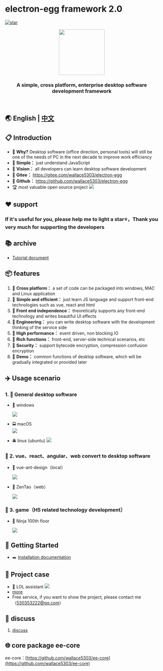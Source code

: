 # electron-egg framework 2.0 
[![star](https://gitee.com/wallace5303/electron-egg/badge/star.svg?theme=gvp)](https://gitee.com/wallace5303/electron-egg/stargazers)

<div align=center>
<img src="https://wallace5303.gitee.io/ee/images/electron-egg/logo.png" width="150" height="150" />
</div>

<div align=center>
<h3><strong>A simple, cross platform, enterprise desktop software development framework</strong></h3>
</div>
<br>

## 🌏 English | [中文](https://www.yuque.com/u34495/mivcfg)

## 📋 Introduction
- 🍩 **Why?** Desktop software (office direction, personal tools) will still be one of the needs of PC in the next decade to improve work efficiency
- 🍉 **Simple：** just understand JavaScript
- 🍑 **Vision：** all developers can learn desktop software development
- 🍰 **Gitee：** https://gitee.com/wallace5303/electron-egg
- 🍨 **Github：** https://github.com/wallace5303/electron-egg
- 🏆 most valuable open source project
    ![](https://wallace5303.gitee.io/ee/images/electron-egg/ee-zs.png)    

## ❤️ support 
### If it's useful for you, please help me to light a star⭐️，Thank you very much for supporting the developers

## 📚 archive
- [Tutorial document](https://www.yuque.com/u34495/mivcfg)

## 📦 features
1. 🍄 **Cross platform：** a set of code can be packaged into windows, MAC and Linux application
2. 🌹  **Simple and efficient：** just learn JS language and support front-end technologies such as vue, react and html
3. 🌱 **Front end independence：** theoretically supports any front-end technology and writes beautiful UI effects
4. 🌴 **Engineering：** you can write desktop software with the development thinking of the service side
5. 🍁 **High performance：** event driven, non blocking IO
6. 🌷 **Rich functions：** front-end, server-side technical scenarios, etc
7. 🌰 **Security：** support bytecode encryption, compression confusion encryption
7. 💐 **Demo：** common functions of desktop software, which will be gradually integrated or provided later

## ✈️ Usage scenario

### 1. 🚀 General desktop software
- 🚖 windows

    ![](https://wallace5303.gitee.io/ee/images/electron-egg/home.png)

- 🚍 macOS   
    ![](https://wallace5303.gitee.io/ee/images/electron-egg/mac-socket.png)

- 🚔 linux (ubuntu)
    ![](https://wallace5303.gitee.io/ee/images/electron-egg/ubuntu-db.png)

### 🚐 2. vue、react、angular、web convert to desktop software
- 🚙 vue-ant-design（local）

    ![](https://wallace5303.gitee.io/ee/images/electron-egg/vue-antd.png)

- 🚙 ZenTao（web）

    ![](https://wallace5303.gitee.io/ee/images/electron-egg/ee-project-7.png)

### 🚂 3. game（H5 related technology development）
- 🚊 Ninja 100th floor

    ![](https://wallace5303.gitee.io/ee/images/electron-egg/ee_game_1.png)


## 📒 Getting Started 

- ✒️ [Installation documentation](https://www.yuque.com/u34495/mivcfg/ltgte9)
    
## 🐶 Project case
- 🐸 LOL assistant
    ![](https://wallace5303.gitee.io/ee/images/electron-egg/serendipity/lol-zhanji.png)
- [more](https://www.yuque.com/u34495/mivcfg/ep4otg)
- Free service, if you want to show the project, please contact me（530353222@qq.com）

## 💬 discuss
1. [discuss](https://www.yuque.com/u34495/mivcfg/gg691g)

## 🌐 core package ee-core
ee-core：[https://github.com/wallace5303/ee-core](https://github.com/wallace5303/ee-core)




